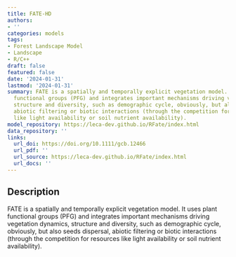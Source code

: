 ```yaml
---
title: FATE-HD
authors:
- ''
categories: models
tags:
- Forest Landscape Model
- Landscape
- R/C++
draft: false
featured: false
date: '2024-01-31'
lastmod: '2024-01-31'
summary: FATE is a spatially and temporally explicit vegetation model. It uses plant
  functional groups (PFG) and integrates important mechanisms driving vegetation dynamics,
  structure and diversity, such as demographic cycle, obviously, but also seeds dispersal,
  abiotic filtering or biotic interactions (through the competition for resources
  like light availability or soil nutrient availability).
model_repository: https://leca-dev.github.io/RFate/index.html
data_repository: ''
links:
  url_doi: https://doi.org/10.1111/gcb.12466
  url_pdf: ''
  url_source: https://leca-dev.github.io/RFate/index.html
  url_docs: ''
---
```


## Description

FATE is a spatially and temporally explicit vegetation model. It uses plant functional groups (PFG) and integrates important mechanisms driving vegetation dynamics, structure and diversity, such as demographic cycle, obviously, but also seeds dispersal, abiotic filtering or biotic interactions (through the competition for resources like light availability or soil nutrient availability).

